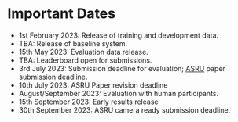 # Important Dates

- 1st February 2023: Release of training and development data.
- TBA: Release of baseline system.
- 15th May 2023: Evaluation data release.
- TBA: Leaderboard open for submissions. 
- 3rd July 2023: Submission deadline for evaluation; [ASRU](http://www.asru2023.org/) paper submission deadline.
- 10th July 2023: ASRU Paper revision deadline
- August/September 2023: Evaluation with human participants.
- 15th September 2023: Early results release
- 30th September 2023: ASRU camera ready submission deadline. 

[//]: # (- 1st June 2022: Registration for challenge entrants opens)

[//]: # (- 5th June 2022: Release of baseline system)

[//]: # (- 15th July 2022: Technical papers by participants due for submission to IEEE SLT 2022 &#40;encouraged&#41;)

[//]: # (- 25th July 2022: Evaluation data released )

[//]: # (- ~~1st Sept 2022~~ 10th Sept 2022: Submission deadline for evaluation)

[//]: # (- ~~24th Sept 2022~~ 27th Sept 2022: One page system description &#40;mandatory&#41;)

[//]: # (- 12th Oct 2022: Early results release &#40;NEW&#41;)

[//]: # (- 1st Nov 2022: System description paper submission for AVSE challenge proceedings &#40;optional&#41;)

[//]: # (- 9th Jan 2023: Results announced at SLT 2022 &#40;taking place in January 2023&#41;)
